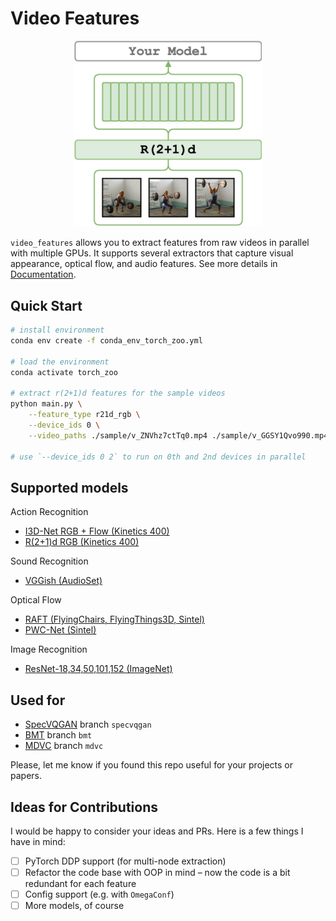 # Video Features

<figure align="center">
  <img  src="https://github.com/v-iashin/v-iashin.github.io/raw/master/images/video_features/vid_feats.gif" width="300" />
</figure>

`video_features` allows you to extract features from raw videos in parallel with multiple GPUs. 
It supports several extractors that capture visual appearance, optical flow, and audio features.
See more details in [Documentation](https://v-iashin.github.io/video_features/).

## Quick Start

```bash
# install environment
conda env create -f conda_env_torch_zoo.yml

# load the environment
conda activate torch_zoo

# extract r(2+1)d features for the sample videos
python main.py \
    --feature_type r21d_rgb \
    --device_ids 0 \
    --video_paths ./sample/v_ZNVhz7ctTq0.mp4 ./sample/v_GGSY1Qvo990.mp4

# use `--device_ids 0 2` to run on 0th and 2nd devices in parallel
```

## Supported models

Action Recognition

- [I3D-Net RGB + Flow (Kinetics 400)](https://v-iashin.github.io/video_features/models/i3d)
- [R(2+1)d RGB (Kinetics 400)](https://v-iashin.github.io/video_features/models/r21d)

Sound Recognition

- [VGGish (AudioSet)](https://v-iashin.github.io/video_features/models/vggish)

Optical Flow

- [RAFT (FlyingChairs, FlyingThings3D, Sintel)](https://v-iashin.github.io/video_features/models/raft)
- [PWC-Net (Sintel)](https://v-iashin.github.io/video_features/models/pwc)

Image Recognition

- [ResNet-18,34,50,101,152 (ImageNet)](https://v-iashin.github.io/video_features/models/resnet)

## Used for

* [SpecVQGAN](https://arxiv.org/abs/2110.08791) branch `specvqgan`
* [BMT](https://arxiv.org/abs/2005.08271) branch `bmt` 
* [MDVC](https://arxiv.org/abs/2003.07758) branch `mdvc`

Please, let me know if you found this repo useful for your projects or papers.

## Ideas for Contributions

I would be happy to consider your ideas and PRs. 
Here is a few things I have in mind:

- [ ] PyTorch DDP support (for multi-node extraction)
- [ ] Refactor the code base with OOP in mind – now the code is a bit redundant for each feature
- [ ] Config support (e.g. with `OmegaConf`)
- [ ] More models, of course
